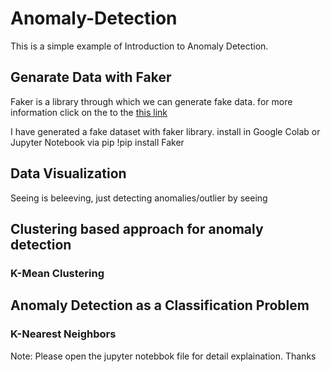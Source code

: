 # Anomaly-Detection
This is a simple example of Introduction to Anomaly Detection.

## Genarate Data with Faker
Faker is a library through which we can generate fake data.
for more information click on the to the [this link](https://faker.readthedocs.io/en/master/)

I have generated a fake dataset with faker library.
install in Google Colab or Jupyter Notebook via pip
!pip install Faker

## Data Visualization
Seeing is beleeving, just detecting anomalies/outlier by seeing

## Clustering based approach for anomaly detection
### K-Mean Clustering

## Anomaly Detection as a Classification Problem
### K-Nearest Neighbors

Note: Please open the jupyter notebbok file for detail explaination. Thanks

